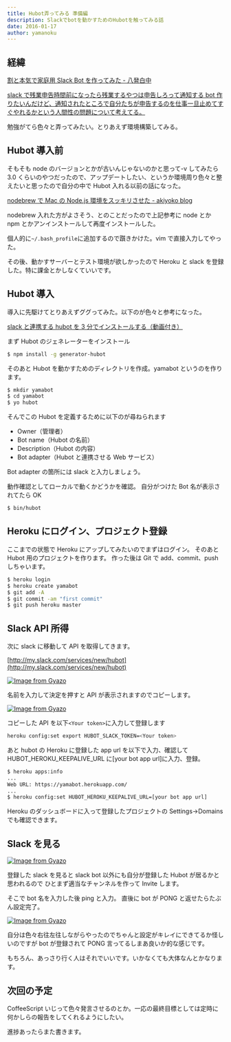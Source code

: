 ```yaml
---
title: Hubot弄ってみる 準備編
description: Slackでbotを動かすためのHubotを触ってみる話
date: 2016-01-17
author: yamanoku
---
```


## 経緯

[割と本気で家庭用 Slack Bot を作ってみた - 八発白中](https://blog.8arrow.org/entry/2016/01/13/183349)

[slack で残業申告時間前になったら残業するやつは申告しろって通知する bot 作りたいんだけど、通知されたところで自分たちが申告するのを仕事一旦止めてすぐやれるかという人間性の問題について考えてる。](https://twitter.com/yamanoku/status/687067575998525440)

勉強がてら色々と弄ってみたい。とりあえず環境構築してみる。

## Hubot 導入前

そもそも node のバージョンとかが古いんじゃないのかと思って-v してみたら 3.0 くらいのやつだったので、アップデートしたい、というか環境周り色々と整えたいと思ったので自分の中で Hubot 入れる以前の話になった。

[nodebrew で Mac の Node.js 環境をスッキリさせた - akiyoko blog](https://akiyoko.hatenablog.jp/entry/2015/06/20/132239)

nodebrew 入れた方がよさそう、とのことだったので上記参考に node とか npm とかアンインストールして再度インストールした。

個人的に`~/.bash_profile`に追加するので躓きかけた。vim で直接入力してやった。

その後、動かすサーバーとテスト環境が欲しかったので Heroku と slack を登録した。特に課金とかしなくていいです。

## Hubot 導入

導入に先駆けてとりあえずググってみた。以下のが色々と参考になった。

[slack と連携する hubot を 3 分でインストールする（動画付き）](https://bitwave.showcase-tv.com/slack%e3%81%a8%e9%80%a3%e6%90%ba%e3%81%99%e3%82%8bhubot%e3%82%923%e5%88%86%e3%81%a7%e3%82%a4%e3%83%b3%e3%82%b9%e3%83%88%e3%83%bc%e3%83%ab/)

まず Hubot のジェネレーターをインストール

```bash
$ npm install -g generator-hubot
```

そのあと Hubot を動かすためのディレクトリを作成。yamabot というのを作ります。

```bash
$ mkdir yamabot
$ cd yamabot
$ yo hubot
```

そんでこの Hubot を定義するために以下のが尋ねられます

- Owner（管理者）
- Bot name（Hubot の名前）
- Description（Hubot の内容）
- Bot adapter（Hubot と連携させる Web サービス）

Bot adapter の箇所には slack と入力しましょう。

動作確認としてローカルで動くかどうかを確認。
自分がつけた Bot 名が表示されてたら OK

```bash
$ bin/hubot
```

## Heroku にログイン、プロジェクト登録

ここまでの状態で Heroku にアップしてみたいのでまずはログイン。
そのあと Hubot 用のプロジェクトを作ります。
作った後は Git で add、commit、push しちゃいます。

```bash
$ heroku login
$ heroku create yamabot
$ git add -A
$ git commit -am "first commit"
$ git push heroku master
```

## Slack API 所得

次に slack に移動して API を取得してきます。

[http://my.slack.com/services/new/hubot](http://my.slack.com/services/new/hubot)

[![Image from Gyazo](https://i.gyazo.com/10c5e0bcff205475bac1a3e7142025b8.png)](https://gyazo.com/10c5e0bcff205475bac1a3e7142025b8)

名前を入力して決定を押すと API が表示されますのでコピーします。

[![Image from Gyazo](https://i.gyazo.com/323ce8c5a952d8090a05a53b4b665c26.png)](https://gyazo.com/323ce8c5a952d8090a05a53b4b665c26)

コピーした API を以下`<Your token>`に入力して登録します

```bash
heroku config:set export HUBOT_SLACK_TOKEN=<Your token>
```

あと hubot の Heroku に登録した app url を以下で入力、確認して
HUBOT_HEROKU_KEEPALIVE_URL に[your bot app url]に入力、登録。

```bash
$ heroku apps:info
...
Web URL: https://yamabot.herokuapp.com/
...
$ heroku config:set HUBOT_HEROKU_KEEPALIVE_URL=[your bot app url]
```

Heroku のダッシュボードに入って登録したプロジェクトの Settings→Domains でも確認できます。

## Slack を見る

[![Image from Gyazo](https://i.gyazo.com/6e2b8677ec2aa84f9291027947e6b42f.png)](https://gyazo.com/6e2b8677ec2aa84f9291027947e6b42f)

登録した slack を見ると slack bot 以外にも自分が登録した Hubot が居るかと思われるので
ひとまず適当なチャンネルを作って Invite します。

そこで bot 名を入力した後 ping と入力。
直後に bot が PONG と返せたらたぶん設定完了。

[![Image from Gyazo](https://i.gyazo.com/d347e4c0add0fb1e3e4408e875061132.png)](https://gyazo.com/d347e4c0add0fb1e3e4408e875061132)

自分は色々右往左往しながらやったのでちゃんと設定がキレイにできてるか怪しいのですが
bot が登録されて PONG 言ってるしまあ良いか的な感じです。

もちろん、あっさり行く人はそれでいいです。いかなくても大体なんとかなります。

## 次回の予定

CoffeeScript いじって色々発言させるのとか。一応の最終目標としては定時に何かしらの報告をしてくれるようにしたい。

進捗あったらまた書きます。
